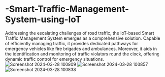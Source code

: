 # -Smart-Traffic-Management-System-using-IoT
 Addressing the escalating challenges of road traffic, the IoT-based Smart Traffic Management System emerges as a comprehensive solution. Capable of efficiently managing traffic, it provides dedicated pathways for emergency vehicles like fire brigades and ambulances. Moreover, it aids in the identification and monitoring of traffic violators round the clock, offering dynamic traffic control for emergency situations.
 ![Screenshot 2024-03-28 100909](https://github.com/Supriyachinthala7/-Smart-Traffic-Management-System-using-IoT/assets/140539067/43ff747c-59e8-4b17-aecd-65cfb9b8003c)
![Screenshot 2024-03-28 100857](https://github.com/Supriyachinthala7/-Smart-Traffic-Management-System-using-IoT/assets/140539067/068846d1-1c23-45b2-986d-1541439138ac)
![Screenshot 2024-03-28 100838](https://github.com/Supriyachinthala7/-Smart-Traffic-Management-System-using-IoT/assets/140539067/adf1d76d-bed2-4ce1-b7b9-e32c2c41dc0a)
